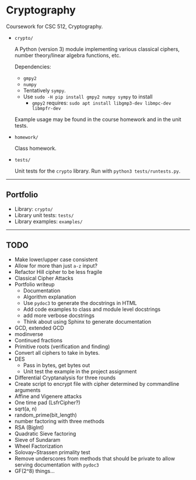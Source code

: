 # Cryptography

Coursework for CSC 512, Cryptography.

* `crypto/`

    A Python (version 3) module implementing various classical ciphers, number theory/linear algebra functions, etc.

    Dependencies:
    - `gmpy2`
    - `numpy`
    - Tentatively `sympy`.
    - Use `sudo -H pip install gmpy2 numpy sympy` to install
        * `gmpy2` requires: `sudo apt install libgmp3-dev libmpc-dev libmpfr-dev`

    Example usage may be found in the course homework and in the unit tests.

* `homework/`

    Class homework.

* `tests/`

    Unit tests for the `crypto` library. Run with `python3 tests/runtests.py`.

---

## Portfolio
* Library: `crypto/`
* Library unit tests: `tests/`
* Library examples: `examples/`

---

## TODO
* Make lower/upper case consistent
* Allow for more than just `a-z` input?
* Refactor Hill cipher to be less fragile
* Classical Cipher Attacks
* Portfolio writeup
    - Documentation
    - Algorithm explanation
    - Use `pydoc3` to generate the docstrings in HTML
    - Add code examples to class and module level docstrings
    - add more verbose docstrings
    - Think about using Sphinx to generate documentation
* GCD, extended GCD
* modinverse
* Continued fractions
* Primitive roots (verification and finding)
* Convert all ciphers to take in bytes.
* DES
    - Pass in bytes, get bytes out
    - Unit test the example in the project assignment
* Differential Cryptanalysis for three rounds
* Create script to encrypt file with cipher determined by commandline arguments
* Affine and Vigenere attacks
* One time pad (LsfrCipher?)
* sqrt(a, n)
* random_prime(bit_length)
* number factoring with three methods
* RSA (BigInt)
* Quadratic Sieve factoring
* Sieve of Sundaram
* Wheel Factorization
* Solovay–Strassen primality test
* Remove underscores from methods that should be private to allow serving documentation with `pydoc3`
* GF(2^8) things...
